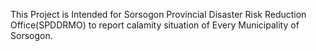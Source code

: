This Project is Intended for Sorsogon Provincial Disaster Risk Reduction Office(SPDDRMO) to report  calamity situation of Every Municipality of Sorsogon. 
